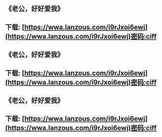 ## 《老公，好好爱我》
## 下载: [https://wwa.lanzous.com/i9rJxoi6ewj](https://wwa.lanzous.com/i9rJxoi6ewj)密码:ciff
## 《老公，好好爱我》
## 下载: [https://wwa.lanzous.com/i9rJxoi6ewj](https://wwa.lanzous.com/i9rJxoi6ewj)密码:ciff
## 《老公，好好爱我》
## 下载: [https://wwa.lanzous.com/i9rJxoi6ewj](https://wwa.lanzous.com/i9rJxoi6ewj)密码:ciff 
